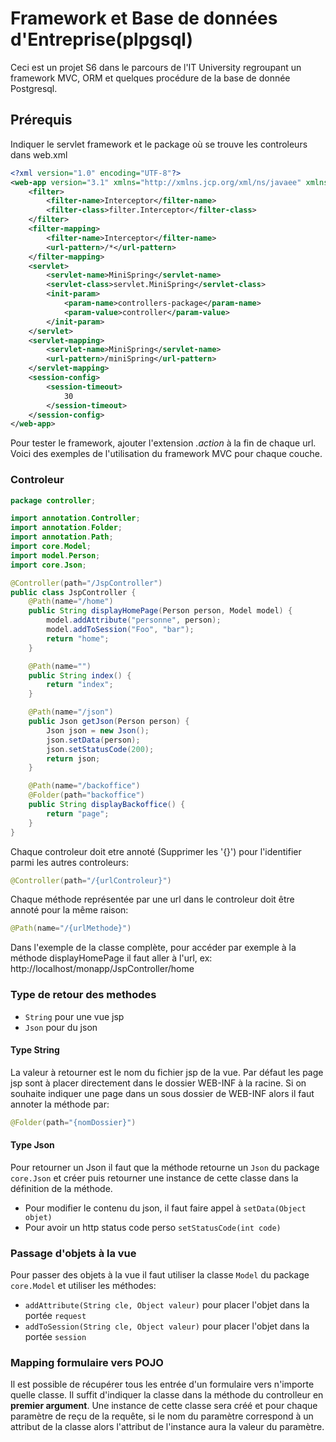 # Framework et Base de données d'Entreprise(plpgsql)

Ceci est un projet S6 dans le parcours de l'IT University regroupant un framework MVC, ORM et quelques procédure de la base de donnée Postgresql.

## Prérequis

Indiquer le servlet framework et le package où se trouve les controleurs dans web.xml

```xml
<?xml version="1.0" encoding="UTF-8"?>
<web-app version="3.1" xmlns="http://xmlns.jcp.org/xml/ns/javaee" xmlns:xsi="http://www.w3.org/2001/XMLSchema-instance" xsi:schemaLocation="http://xmlns.jcp.org/xml/ns/javaee http://xmlns.jcp.org/xml/ns/javaee/web-app_3_1.xsd">
    <filter>
        <filter-name>Interceptor</filter-name>
        <filter-class>filter.Interceptor</filter-class>
    </filter>
    <filter-mapping>
        <filter-name>Interceptor</filter-name>
        <url-pattern>/*</url-pattern>
    </filter-mapping>
    <servlet>
        <servlet-name>MiniSpring</servlet-name>
        <servlet-class>servlet.MiniSpring</servlet-class>
        <init-param>
            <param-name>controllers-package</param-name>
            <param-value>controller</param-value>
        </init-param>
    </servlet>
    <servlet-mapping>
        <servlet-name>MiniSpring</servlet-name>
        <url-pattern>/miniSpring</url-pattern>
    </servlet-mapping>
    <session-config>
        <session-timeout>
            30
        </session-timeout>
    </session-config>
</web-app>
```

Pour tester le framework, ajouter l'extension _.action_ à la fin de chaque url.
Voici des exemples de l'utilisation du framework MVC pour chaque couche.

### Controleur

```java
package controller;

import annotation.Controller;
import annotation.Folder;
import annotation.Path;
import core.Model;
import model.Person;
import core.Json;

@Controller(path="/JspController")
public class JspController {
    @Path(name="/home")
    public String displayHomePage(Person person, Model model) {
        model.addAttribute("personne", person);
        model.addToSession("Foo", "bar");
        return "home";
    }

    @Path(name="")
    public String index() {
        return "index";
    }

    @Path(name="/json")
    public Json getJson(Person person) {
        Json json = new Json();
        json.setData(person);
        json.setStatusCode(200);
        return json;
    }

    @Path(name="/backoffice")
    @Folder(path="backoffice")
    public String displayBackoffice() {
        return "page";
    }
}
```

Chaque controleur doit etre annoté (Supprimer les '{}') pour l'identifier parmi les autres controleurs:

```java
@Controller(path="/{urlControleur}")
```

Chaque méthode représentée par une url dans le controleur doit être annoté pour la même raison:

```java
@Path(name="/{urlMethode}")
```

Dans l'exemple de la classe complète, pour accéder par exemple à la méthode displayHomePage il faut aller à l'url, ex:
http://localhost/monapp/JspController/home

### Type de retour des methodes

- `String` pour une vue jsp
- `Json` pour du json

#### Type String

La valeur à retourner est le nom du fichier jsp de la vue. Par défaut les page jsp sont à placer directement dans le dossier WEB-INF à la racine. Si on souhaite indiquer une page dans un sous dossier de WEB-INF alors il faut annoter la méthode par:

```java
@Folder(path="{nomDossier}")
```

#### Type Json

Pour retourner un Json il faut que la méthode retourne un `Json` du package `core.Json` et créer puis retourner une instance de cette classe dans la définition de la méthode.

- Pour modifier le contenu du json, il faut faire appel à `setData(Object objet)`
- Pour avoir un http status code perso `setStatusCode(int code)`

### Passage d'objets à la vue

Pour passer des objets à la vue il faut utiliser la classe `Model` du package `core.Model` et utiliser les méthodes:

- `addAttribute(String cle, Object valeur)` pour placer l'objet dans la portée `request`
- `addToSession(String cle, Object valeur)` pour placer l'objet dans la portée `session`

### Mapping formulaire vers POJO

Il est possible de récupérer tous les entrée d'un formulaire vers n'importe quelle classe. Il suffit d'indiquer la classe dans la méthode du controlleur en **premier argument**. Une instance de cette classe sera créé et pour chaque paramètre de reçu de la requête, si le nom du paramètre correspond à un attribut de la classe alors l'attribut de l'instance aura la valeur du paramètre.
